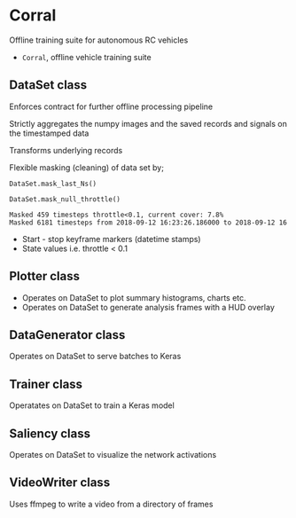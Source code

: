 # Corral
Offline training suite for autonomous RC vehicles
- `Corral`, offline vehicle training suite

## **DataSet** class
Enforces contract for further offline processing pipeline

Strictly aggregates the numpy images and the saved records and signals
   on the timestamped data

Transforms underlying records

Flexible masking (cleaning) of data set by;

`DataSet.mask_last_Ns()` 

`DataSet.mask_null_throttle()`
```
Masked 459 timesteps throttle<0.1, current cover: 7.8%
Masked 6181 timesteps from 2018-09-12 16:23:26.186000 to 2018-09-12 16
```
 * Start - stop keyframe markers (datetime stamps)
 * State values i.e. throttle < 0.1
 
## **Plotter** class
   * Operates on DataSet to plot summary histograms, charts etc.
   * Operates on DataSet to generate analysis frames with a HUD overlay
   
## **DataGenerator** class
Operates on DataSet to serve batches to Keras

## **Trainer** class 
Operatates on DataSet to train a Keras model

## **Saliency** class 
Operates on DataSet to visualize the network activations

## **VideoWriter** class 
Uses ffmpeg to write a video from a directory of frames
